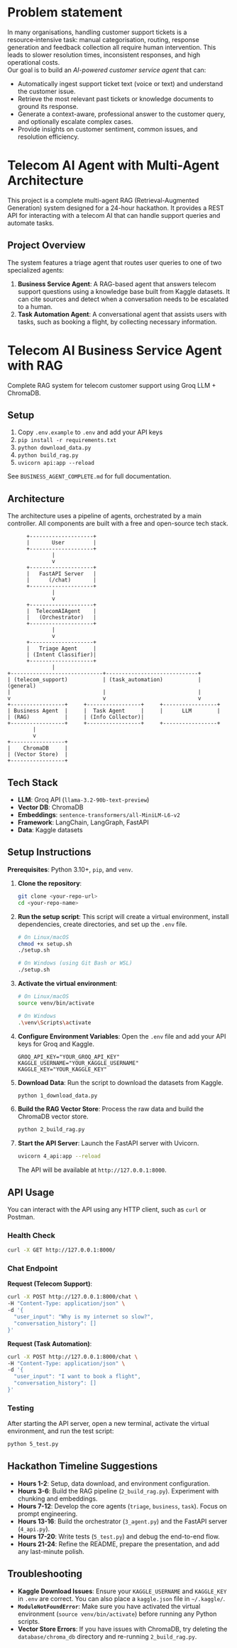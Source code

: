 # Problem statement
In many organisations, handling customer support tickets is a resource‑intensive task: manual categorisation, routing, response generation and feedback collection all require human intervention. This leads to slower resolution times, inconsistent responses, and high operational costs.  
Our goal is to build an *AI-powered customer service agent* that can:  
- Automatically ingest support ticket text (voice or text) and understand the customer issue.  
- Retrieve the most relevant past tickets or knowledge documents to ground its response.  
- Generate a context-aware, professional answer to the customer query, and optionally escalate complex cases.  
- Provide insights on customer sentiment, common issues, and resolution efficiency.

# Telecom AI Agent with Multi-Agent Architecture

This project is a complete multi-agent RAG (Retrieval-Augmented Generation) system designed for a 24-hour hackathon. It provides a REST API for interacting with a telecom AI that can handle support queries and automate tasks.

## Project Overview

The system features a triage agent that routes user queries to one of two specialized agents:

1.  **Business Service Agent**: A RAG-based agent that answers telecom support questions using a knowledge base built from Kaggle datasets. It can cite sources and detect when a conversation needs to be escalated to a human.
2.  **Task Automation Agent**: A conversational agent that assists users with tasks, such as booking a flight, by collecting necessary information.

# Telecom AI Business Service Agent with RAG

Complete RAG system for telecom customer support using Groq LLM + ChromaDB.

## Setup
1. Copy `.env.example` to `.env` and add your API keys
2. `pip install -r requirements.txt`
3. `python download_data.py`
4. `python build_rag.py`
5. `uvicorn api:app --reload`

See `BUSINESS_AGENT_COMPLETE.md` for full documentation.

## Architecture

The architecture uses a pipeline of agents, orchestrated by a main controller. All components are built with a free and open-source tech stack.

```
      +--------------------+
      |       User         |
      +--------------------+
              |
              v
      +--------------------+
      |   FastAPI Server   |
      |      (/chat)       |
      +--------------------+
              |
              v
      +--------------------+
      |  TelecomAIAgent    |
      |   (Orchestrator)   |
      +--------------------+
              |
              v
      +--------------------+
      |   Triage Agent     |
      | (Intent Classifier)|
      +--------------------+
              |
+-----------------------------+-----------------------------+
| (telecom_support)           | (task_automation)           | (general)
|                             |                             | 
v                             v                             v
+-----------------+     +-----------------+     +-----------------+
| Business Agent  |     |  Task Agent     |     |      LLM        |
| (RAG)           |     | (Info Collector)|
+-----------------+     +-----------------+     +-----------------+
        |
        v
+-----------------+
|    ChromaDB     |
| (Vector Store)  |
+-----------------+
```

## Tech Stack

-   **LLM**: Groq API (`llama-3.2-90b-text-preview`)
-   **Vector DB**: ChromaDB
-   **Embeddings**: `sentence-transformers/all-MiniLM-L6-v2`
-   **Framework**: LangChain, LangGraph, FastAPI
-   **Data**: Kaggle datasets

## Setup Instructions

**Prerequisites**: Python 3.10+, `pip`, and `venv`.

1.  **Clone the repository**:
    ```bash
    git clone <your-repo-url>
    cd <your-repo-name>
    ```

2.  **Run the setup script**:
    This script will create a virtual environment, install dependencies, create directories, and set up the `.env` file.
    ```bash
    # On Linux/macOS
    chmod +x setup.sh
    ./setup.sh

    # On Windows (using Git Bash or WSL)
    ./setup.sh
    ```

3.  **Activate the virtual environment**:
    ```bash
    # On Linux/macOS
    source venv/bin/activate

    # On Windows
    .\venv\Scripts\activate
    ```

4.  **Configure Environment Variables**:
    Open the `.env` file and add your API keys for Groq and Kaggle.
    ```
    GROQ_API_KEY="YOUR_GROQ_API_KEY"
    KAGGLE_USERNAME="YOUR_KAGGLE_USERNAME"
    KAGGLE_KEY="YOUR_KAGGLE_KEY"
    ```

5.  **Download Data**:
    Run the script to download the datasets from Kaggle.
    ```bash
    python 1_download_data.py
    ```

6.  **Build the RAG Vector Store**:
    Process the raw data and build the ChromaDB vector store.
    ```bash
    python 2_build_rag.py
    ```

7.  **Start the API Server**:
    Launch the FastAPI server with Uvicorn.
    ```bash
    uvicorn 4_api:app --reload
    ```
    The API will be available at `http://127.0.0.1:8000`.

## API Usage

You can interact with the API using any HTTP client, such as `curl` or Postman.

### Health Check

```bash
curl -X GET http://127.0.0.1:8000/
```

### Chat Endpoint

**Request (Telecom Support)**:
```bash
curl -X POST http://127.0.0.1:8000/chat \
-H "Content-Type: application/json" \
-d '{
  "user_input": "Why is my internet so slow?",
  "conversation_history": []
}'
```

**Request (Task Automation)**:
```bash
curl -X POST http://127.0.0.1:8000/chat \
-H "Content-Type: application/json" \
-d '{
  "user_input": "I want to book a flight",
  "conversation_history": []
}'
```

### Testing

After starting the API server, open a new terminal, activate the virtual environment, and run the test script:

```bash
python 5_test.py
```

## Hackathon Timeline Suggestions

-   **Hours 1-2**: Setup, data download, and environment configuration.
-   **Hours 3-6**: Build the RAG pipeline (`2_build_rag.py`). Experiment with chunking and embeddings.
-   **Hours 7-12**: Develop the core agents (`triage`, `business`, `task`). Focus on prompt engineering.
-   **Hours 13-16**: Build the orchestrator (`3_agent.py`) and the FastAPI server (`4_api.py`).
-   **Hours 17-20**: Write tests (`5_test.py`) and debug the end-to-end flow.
-   **Hours 21-24**: Refine the README, prepare the presentation, and add any last-minute polish.

## Troubleshooting

-   **Kaggle Download Issues**: Ensure your `KAGGLE_USERNAME` and `KAGGLE_KEY` in `.env` are correct. You can also place a `kaggle.json` file in `~/.kaggle/`.
-   **`ModuleNotFoundError`**: Make sure you have activated the virtual environment (`source venv/bin/activate`) before running any Python scripts.
-   **Vector Store Errors**: If you have issues with ChromaDB, try deleting the `database/chroma_db` directory and re-running `2_build_rag.py`.
